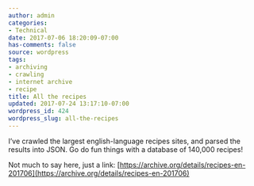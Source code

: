 ```yaml
---
author: admin
categories:
- Technical
date: 2017-07-06 18:20:09-07:00
has-comments: false
source: wordpress
tags:
- archiving
- crawling
- internet archive
- recipe
title: All the recipes
updated: 2017-07-24 13:17:10-07:00
wordpress_id: 424
wordpress_slug: all-the-recipes
---
```

I’ve crawled the largest english-language recipes sites, and parsed the results into JSON. Go do fun things with a database of 140,000 recipes!

Not much to say here, just a link: [https://archive.org/details/recipes-en-201706](https://archive.org/details/recipes-en-201706)

